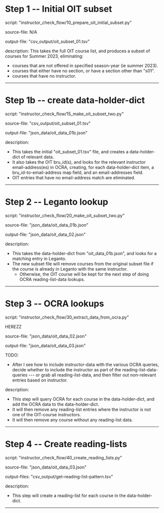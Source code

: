 # Step 1 -- Initial OIT subset

script: "instructor_check_flow/10_prepare_oit_initial_subset.py"

source-file: N/A

output-file: "csv_output/oit_subset_01.tsv"

description:
This takes the full OIT course list, and produces a subset of courses for Summer 2023, eliminating:
- courses that are not offered in specified season-year (ie summer 2023).
- courses that either have no section, or have a section other than "s01".
- courses that have no instructor.

---

# Step 1b -- create data-holder-dict

script: "instructor_check_flow/15_make_oit_subset_two.py"

source-file: "csv_output/oit_subset_01.tsv"

output-file: "json_data/oit_data_01b.json"

description:
- This takes the initial "oit_subset_01.tsv" file, and creates a data-holder-dict of relevant data. 
- It also takes the OIT bru_id(s), and looks for the relevant instructor email-address(es) in OCRA, creating, for each data-holder-dict item, a bru_id-to-email-address map field, and an email-addresses field.
- OIT entries that have no email-address match are eliminated.

---

# Step 2 -- Leganto lookup

script: "instructor_check_flow/20_make_oit_subset_two.py"

source-file: "json_data/oit_data_01b.json"

output-file: "json_data/oit_data_02.json"

description:
- This takes the data-holder-dict from "oit_data_01b.json", and looks for a matching entry in Leganto.
- The new subset file will remove courses from the original subset file if the course is already in Leganto with the same instructor.
    - Otherwise, the OIT course will be kept for the next step of doing OCRA reading-list-data lookups.

---

# Step 3 -- OCRA lookups

script: "instructor_check_flow/30_extract_data_from_ocra.py"

HEREZZ

source-file: "json_data/oit_data_02.json"

output-file: "json_data/oit_data_03.json"

TODO:
- After I see how to include instructor-data with the various OCRA queries, decide whether to include the instructor as part of the reading-list-data-queries --- or grab all reading-list-data, and then filter out non-relevant entries based on instructor. 

description:
- This step will query OCRA for each course in the data-holder-dict, and add the OCRA data to the data-holder-dict.
- It will then remove any reading-list entries where the instructor is not one of the OIT-course instructors.
- It will then remove any course without any reading-list data.

---


# Step 4 -- Create reading-lists

script: "instructor_check_flow/40_create_reading_lists.py"

source-file: "json_data/oit_data_03.json"

output-files: "csv_output/get-reading-list-pattern.tsv"

description:
- This step will create a reading-list for each course in the data-holder-dict.

---
